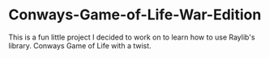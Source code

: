 # Conways-Game-of-Life-War-Edition
This is a fun little project I decided to work on to learn how to use Raylib's library. Conways Game of Life with a twist.
